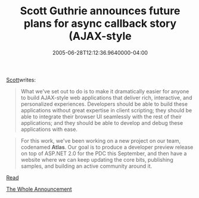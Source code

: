 ﻿---
title: Scott Guthrie announces future plans for async callback story (AJAX-style
date: "2005-06-28T12:12:36.9640000-04:00"
description: What we've set out to do is to make it dramatically easier for
featuredImage: /img/default-post-image.jpg
---

[Scott](http://weblogs.asp.net/scottgu)writes:

> What we've set out to do is to make it dramatically easier for anyone to build AJAX-style web applications that deliver rich, interactive, and personalized experiences. Developers should be able to build these applications without great expertise in client scripting; they should be able to integrate their browser UI seamlessly with the rest of their applications; and they should be able to develop and debug these applications with ease.

> For this work, we've been working on a new project on our team, codenamed **Atlas**. Our goal is to produce a developer preview release on top of ASP.NET 2.0 for the PDC this September, and then have a website where we can keep updating the core bits, publishing samples, and building an active community around it.

[Read](http://weblogs.asp.net/scottgu/archive/2005/06/28/416185.aspx)

[The Whole Announcement](http://weblogs.asp.net/scottgu/archive/2005/06/28/416185.aspx)

